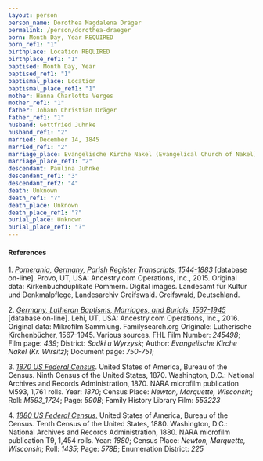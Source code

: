 ```yaml
---
layout: person
person_name: Dorothea Magdalena Dräger
permalink: /person/dorothea-draeger
born: Month Day, Year REQUIRED
born_ref1: "1"
birthplace: Location REQUIRED
birthplace_ref1: "1"
baptised: Month Day, Year
baptised_ref1: "1"
baptismal_place: Location
baptismal_place_ref1: "1"
mother: Hanna Charlotta Verges
mother_ref1: "1"
father: Johann Christian Dräger
father_ref1: "1"
husband: Gottfried Juhnke
husband_ref1: "2"
married: December 14, 1845
married_ref1: "2"
marriage_place: Evangelische Kirche Nakel (Evangelical Church of Nakel), Kreis Wirsitz (Wirsitz County), Deutschland (now Nakło nad Notecią, Kuyavian-Pomeranian Voivodeship, Poland)
marriage_place_ref1: "2"
descendant: Paulina Juhnke
descendant_ref1: "3"
descendant_ref2: "4"
death: Unknown
death_ref1: "?"
death_place: Unknown
death_place_ref1: "?"
burial_place: Unknown
burial_place_ref1: "?"
---
```


#### References

<a id="1">1. </a> [_Pomerania, Germany, Parish Register Transcripts, 1544-1883_](https://search.ancestrylibrary.com/cgi-bin/sse.dll?dbid=8798&h=290767&indiv=try&o_vc=Record:OtherRecord&rhSource=6742) [database on-line]. Provo, UT, USA: Ancestry.com Operations, Inc., 2015. Original data: Kirkenbuchduplikate Pommern. Digital images. Landesamt für Kultur und Denkmalpflege, Landesarchiv Greifswald. Greifswald, Deutschland.

<a id="2">2. </a> [_Germany, Lutheran Baptisms, Marriages, and Burials, 1567-1945_](https://search.ancestrylibrary.com/cgi-bin/sse.dll?dbid=61250&h=3055246&indiv=try&o_vc=Record:OtherRecord&rhSource=6742) [database on-line]. Lehi, UT, USA: Ancestry.com Operations, Inc., 2016. Original data: Mikrofilm Sammlung. Familysearch.org Originale: Lutherische Kirchenbücher, 1567-1945. Various sources. FHL Film Number: _245498_; Film page: _439_; District: _Sadki u Wyrzysk_; Author: _Evangelische Kirche Nakel (Kr. Wirsitz)_; Document page: _750-751_;

<a id="3">3. </a> [_1870 US Federal Census_](https://search.ancestrylibrary.com/cgi-bin/sse.dll?dbid=7163&h=8316775&indiv=try&o_vc=Record:OtherRecord&rhSource=6742). United States of America, Bureau of the Census. Ninth Census of the United States, 1870. Washington, D.C.: National Archives and Records Administration, 1870. NARA microfilm publication M593, 1,761 rolls. Year: _1870_; Census Place: _Newton, Marquette, Wisconsin_; Roll: _M593_1724_; Page: _590B_; Family History Library Film: _553223_

<a id="4">4. </a> [_1880 US Federal Census_.](https://search.ancestrylibrary.com/cgi-bin/sse.dll?db=1880usfedcen&indiv=try&h=46205400) United States of America, Bureau of the Census. Tenth Census of the United States, 1880. Washington, D.C.: National Archives and Records Administration, 1880. NARA microfilm publication T9, 1,454 rolls. Year: _1880_; Census Place: _Newton, Marquette, Wisconsin_; Roll: _1435_; Page: _578B_; Enumeration District: _225_
